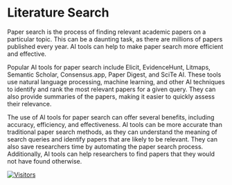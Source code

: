 # Literature Search

Paper search is the process of finding relevant academic papers on a particular topic. This can be a daunting task, as there are millions of papers published every year. AI tools can help to make paper search more efficient and effective.

Popular AI tools for paper search include Elicit, EvidenceHunt, Litmaps, Semantic Scholar, Consensus.app, Paper Digest, and SciTe AI. These tools use natural language processing, machine learning, and other AI techniques to identify and rank the most relevant papers for a given query. They can also provide summaries of the papers, making it easier to quickly assess their relevance.

The use of AI tools for paper search can offer several benefits, including accuracy, efficiency, and effectiveness. AI tools can be more accurate than traditional paper search methods, as they can understand the meaning of search queries and identify papers that are likely to be relevant. They can also save researchers time by automating the paper search process. Additionally, AI tools can help researchers to find papers that they would not have found otherwise.

[![Visitors](https://api.visitorbadge.io/api/visitors?path=https%3A%2F%2Fgithub.com%2Fdrshahizan\&labelColor=%23697689\&countColor=%23555555\&style=plastic)](https://visitorbadge.io/status?path=https%3A%2F%2Fgithub.com%2Fdrshahizan)
